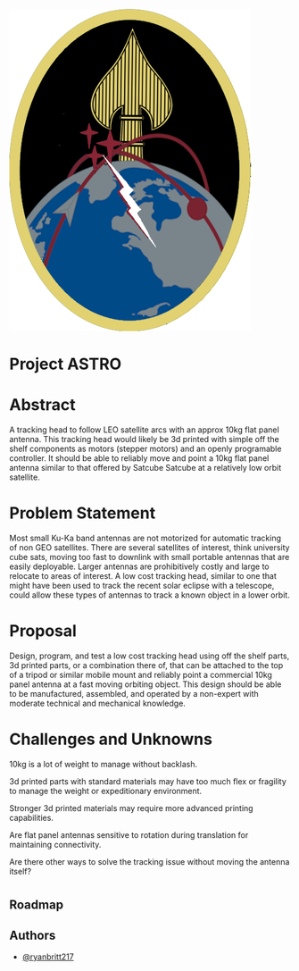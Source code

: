 ![Logo](https://raw.githubusercontent.com/RyanBritt217/Project-ASTRO/refs/heads/main/ASTRO%20Emblem.png)


# Project ASTRO


# Abstract

A tracking head to follow LEO satellite arcs with an approx 10kg flat panel antenna. This tracking head would likely be 3d printed with simple off the shelf components as motors (stepper motors) and an openly programable controller. It should be able to reliably move and point a 10kg flat panel antenna similar to that offered by Satcube Satcube at a relatively low orbit satellite. 
# Problem Statement

Most small Ku-Ka band antennas are not motorized for automatic tracking of non GEO satellites. There are several satellites of interest, think university cube sats, moving too fast to downlink with small portable antennas that are easily deployable. Larger antennas are prohibitively costly and large to relocate to areas of interest. A low cost tracking head, similar to one that might have been used to track the recent solar eclipse with a telescope, could allow these types of antennas to track a known object in a lower orbit.
# Proposal

Design, program, and test a low cost tracking head using off the shelf parts, 3d printed parts, or a combination there of, that can be attached to the top of a tripod or similar mobile mount and reliably point a commercial 10kg panel antenna at a fast moving orbiting object. This design should be able to be manufactured, assembled, and operated by a non-expert with moderate technical and mechanical knowledge.
# Challenges and Unknowns

10kg is a lot of weight to manage without backlash. 

3d printed parts with standard materials may have too much flex or fragility to manage the weight or expeditionary environment. 

Stronger 3d printed materials may require more advanced printing capabilities. 

Are flat panel antennas sensitive to rotation during translation for maintaining connectivity.

Are there other ways to solve the tracking issue without moving the antenna itself?
#

## Roadmap



## Authors

- [@ryanbritt217](https://github.com/RyanBritt217/Project-ASTRO)



